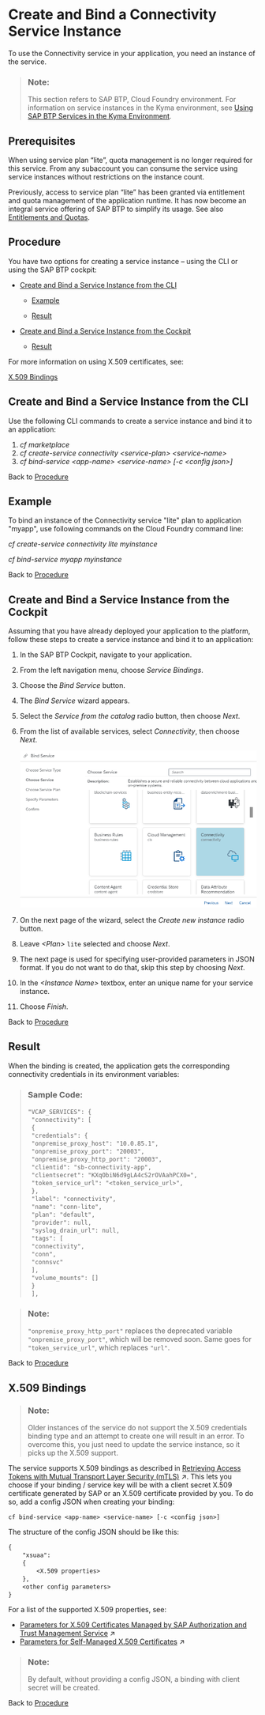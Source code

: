 <!-- loioa2b88cf9d41e4061bfb06a23d9ba1c43 -->

# Create and Bind a Connectivity Service Instance

To use the Connectivity service in your application, you need an instance of the service.

> ### Note:  
> This section refers to SAP BTP, Cloud Foundry environment. For information on service instances in the Kyma environment, see [Using SAP BTP Services in the Kyma Environment](https://help.sap.com/docs/btp/sap-business-technology-platform/using-sap-btp-services-in-kyma-environment).



<a name="loioa2b88cf9d41e4061bfb06a23d9ba1c43__section_bzt_wqq_2nb"/>

## Prerequisites

When using service plan “lite”, quota management is no longer required for this service. From any subaccount you can consume the service using service instances without restrictions on the instance count.

Previously, access to service plan “lite” has been granted via entitlement and quota management of the application runtime. It has now become an integral service offering of SAP BTP to simplify its usage. See also [Entitlements and Quotas](https://help.sap.com/viewer/3504ec5ef16548778610c7e89cc0eac3/Cloud/en-US/00aa2c23479d42568b18882b1ca90d79.html).



<a name="loioa2b88cf9d41e4061bfb06a23d9ba1c43__procedure_cs"/>

## Procedure

You have two options for creating a service instance – using the CLI or using the SAP BTP cockpit:

-   [Create and Bind a Service Instance from the CLI](create-and-bind-a-connectivity-service-instance-a2b88cf.md#loioa2b88cf9d41e4061bfb06a23d9ba1c43__cli_cs)
    -   [Example](create-and-bind-a-connectivity-service-instance-a2b88cf.md#loioa2b88cf9d41e4061bfb06a23d9ba1c43__example_cs)

    -   [Result](create-and-bind-a-connectivity-service-instance-a2b88cf.md#loioa2b88cf9d41e4061bfb06a23d9ba1c43__result_cs)

-   [Create and Bind a Service Instance from the Cockpit](create-and-bind-a-connectivity-service-instance-a2b88cf.md#loioa2b88cf9d41e4061bfb06a23d9ba1c43__cockpit_cs)
    -   [Result](create-and-bind-a-connectivity-service-instance-a2b88cf.md#loioa2b88cf9d41e4061bfb06a23d9ba1c43__result_cs)



For more information on using X.509 certificates, see:

[X.509 Bindings](create-and-bind-a-connectivity-service-instance-a2b88cf.md#loioa2b88cf9d41e4061bfb06a23d9ba1c43__bindings)



<a name="loioa2b88cf9d41e4061bfb06a23d9ba1c43__cli_cs"/>

## Create and Bind a Service Instance from the CLI

Use the following CLI commands to create a service instance and bind it to an application:

1.  *cf marketplace*
2.  *cf create-service connectivity <service-plan\> <service-name\>*
3.  *cf bind-service <app-name\> <service-name\> \[-c <config json\>\]* 

Back to [Procedure](create-and-bind-a-connectivity-service-instance-a2b88cf.md#loioa2b88cf9d41e4061bfb06a23d9ba1c43__procedure_cs)



## Example

To bind an instance of the Connectivity service "lite" plan to application "myapp", use following commands on the Cloud Foundry command line:

*cf create-service connectivity lite myinstance*

*cf bind-service myapp myinstance*

Back to [Procedure](create-and-bind-a-connectivity-service-instance-a2b88cf.md#loioa2b88cf9d41e4061bfb06a23d9ba1c43__procedure_cs)



<a name="loioa2b88cf9d41e4061bfb06a23d9ba1c43__cockpit_cs"/>

## Create and Bind a Service Instance from the Cockpit

Assuming that you have already deployed your application to the platform, follow these steps to create a service instance and bind it to an application:

1.  In the SAP BTP Cockpit, navigate to your application.
2.  From the left navigation menu, choose *Service Bindings*.
3.  Choose the *Bind Service* button.
4.  The *Bind Service* wizard appears.
5.  Select the *Service from the catalog* radio button, then choose *Next*.
6.  From the list of available services, select *Connectivity*, then choose *Next*.

    ![](images/CS_CS_Instance_-_Create_Bind_2d4ed2b.png)

7.  On the next page of the wizard, select the *Create new instance* radio button.
8.  Leave *<Plan\>* `lite` selected and choose *Next*.
9.  The next page is used for specifying user-provided parameters in JSON format. If you do not want to do that, skip this step by choosing *Next*.
10. In the *<Instance Name\>* textbox, enter an unique name for your service instance.
11. Choose *Finish*.

Back to [Procedure](create-and-bind-a-connectivity-service-instance-a2b88cf.md#loioa2b88cf9d41e4061bfb06a23d9ba1c43__procedure_cs)



<a name="loioa2b88cf9d41e4061bfb06a23d9ba1c43__result_cs"/>

## Result

When the binding is created, the application gets the corresponding connectivity credentials in its environment variables:

> ### Sample Code:  
> ```
> "VCAP_SERVICES": {
>  "connectivity": [
>  {
>  "credentials": {
>  "onpremise_proxy_host": "10.0.85.1",
>  "onpremise_proxy_port": "20003",
>  "onpremise_proxy_http_port": "20003",
>  "clientid": "sb-connectivity-app",
>  "clientsecret": "KXqObiN6d9gLA4cS2rOVAahPCX0=",
>  "token_service_url": "<token_service_url>",
>  },
>  "label": "connectivity",
>  "name": "conn-lite",
>  "plan": "default",
>  "provider": null,
>  "syslog_drain_url": null,
>  "tags": [
>  "connectivity",
>  "conn",
>  "connsvc"
>  ],
>  "volume_mounts": []
>  }
>  ],
> ```

> ### Note:  
> `"onpremise_proxy_http_port"` replaces the deprecated variable `"onpremise_proxy_port"`, which will be removed soon. Same goes for `"token_service_url"`, which replaces `"url"`.

Back to [Procedure](create-and-bind-a-connectivity-service-instance-a2b88cf.md#loioa2b88cf9d41e4061bfb06a23d9ba1c43__procedure_cs)



<a name="loioa2b88cf9d41e4061bfb06a23d9ba1c43__bindings"/>

## X.509 Bindings

> ### Note:  
> Older instances of the service do not support the X.509 credentials binding type and an attempt to create one will result in an error. To overcome this, you just need to update the service instance, so it picks up the X.509 support.

The service supports X.509 bindings as described in [Retrieving Access Tokens with Mutual Transport Layer Security (mTLS)](https://help.sap.com/viewer/65de2977205c403bbc107264b8eccf4b/Cloud/en-US/f60c8e724bb8496eae10ed29e896766a.html "Mutual Transport Layer Security (mTLS) is considered more secure than the combination of client ID and client secret. Unlike retrieving the access token with client ID and client secret, no secret is shared between calling application and the service instance of SAP Authorization and Trust Management service (XSUAA).") :arrow_upper_right:. This lets you choose if your binding / service key will be with a client secret X.509 certificate generated by SAP or an X.509 certificate provided by you. To do so, add a config JSON when creating your binding:

```
cf bind-service <app-name> <service-name> [-c <config json>]

```

The structure of the config JSON should be like this:

```
{
    "xsuaa":
    {
        <X.509 properties>
    },
    <other config parameters>
}
```

For a list of the supported X.509 properties, see:

-   [Parameters for X.509 Certificates Managed by SAP Authorization and Trust Management Service](https://help.sap.com/viewer/65de2977205c403bbc107264b8eccf4b/Cloud/en-US/436ed684eadc4045881e59bd1048d98d.html "Use the parameters to have the service generate X.509 certificates for you.") :arrow_upper_right:
-   [Parameters for Self-Managed X.509 Certificates](https://help.sap.com/viewer/65de2977205c403bbc107264b8eccf4b/Cloud/en-US/5168df615064457eafe3e48e10a95665.html "Use these parameters to provide your own certificates for a binding or service key to service instances of the SAP Authorization and Trust Management service (XSUAA).") :arrow_upper_right: 

> ### Note:  
> By default, without providing a config JSON, a binding with client secret will be created.

Back to [Procedure](create-and-bind-a-connectivity-service-instance-a2b88cf.md#loioa2b88cf9d41e4061bfb06a23d9ba1c43__procedure_cs)

